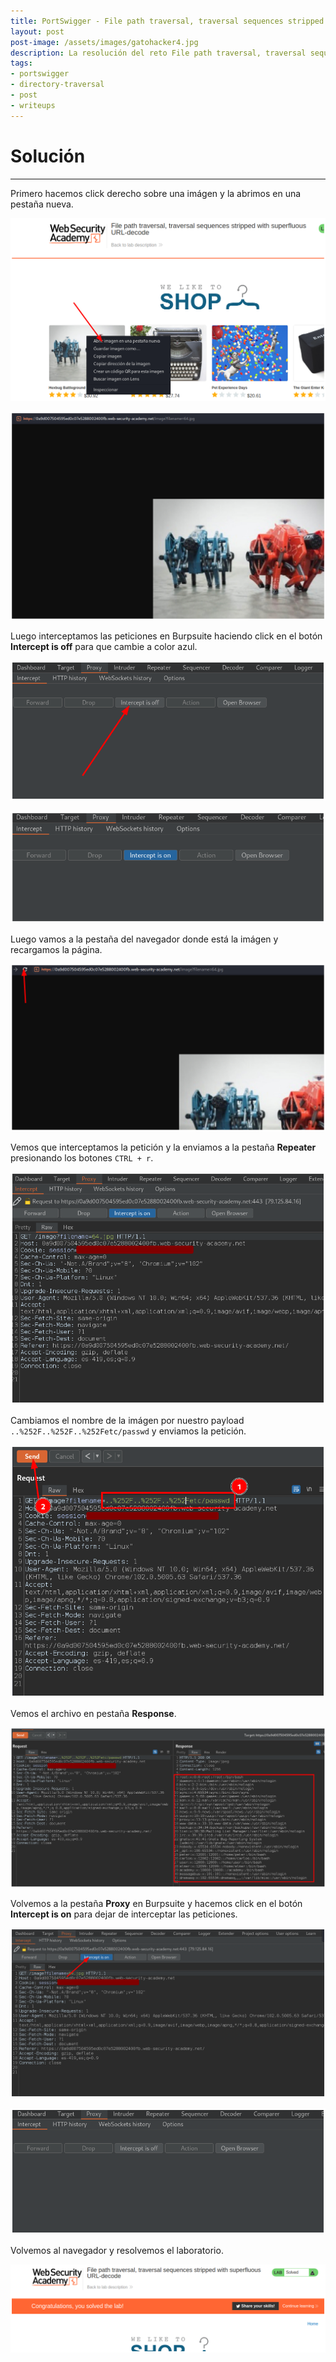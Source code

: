 ```yaml
---
title: PortSwigger - File path traversal, traversal sequences stripped with superfluous URL-decode.
layout: post
post-image: /assets/images/gatohacker4.jpg 
description: La resolución del reto File path traversal, traversal sequences stripped with superfluous URL-decode.
tags:
- portswigger
- directory-traversal
- post
- writeups
---
```

# Solución
---

Primero hacemos click derecho sobre una imágen y la abrimos en una pestaña nueva.

![](/assets/images/images-portswigger-dt/lab4-1.png)

![](/assets/images/images-portswigger-dt/lab4-2.png)

Luego interceptamos las peticiones en Burpsuite haciendo click en el botón **Intercept is off** para que cambie a color azul.

![](/assets/images/images-portswigger-dt/lab4-3.png)

![](/assets/images/images-portswigger-dt/lab4-4.png)

Luego vamos a la pestaña del navegador donde está la imágen y recargamos la página.

![](/assets/images/images-portswigger-dt/lab4-5.png)

Vemos que interceptamos la petición y la enviamos a la pestaña **Repeater** presionando los botones `CTRL + r`.

![](/assets/images/images-portswigger-dt/lab4-6.png)

Cambiamos el nombre de la imágen por nuestro payload `..%252F..%252F..%252Fetc/passwd` y enviamos la petición.  

![](/assets/images/images-portswigger-dt/lab4-7.png)

Vemos el archivo en pestaña **Response**.

![](/assets/images/images-portswigger-dt/lab4-8.png)

Volvemos a la pestaña **Proxy** en Burpsuite y hacemos click en el botón **Intercept is on** para dejar de interceptar las peticiones.

![](/assets/images/images-portswigger-dt/lab4-9.png)

![](/assets/images/images-portswigger-dt/lab4-10.png)

Volvemos al navegador y resolvemos el laboratorio.

![](/assets/images/images-portswigger-dt/lab4-11.png)


